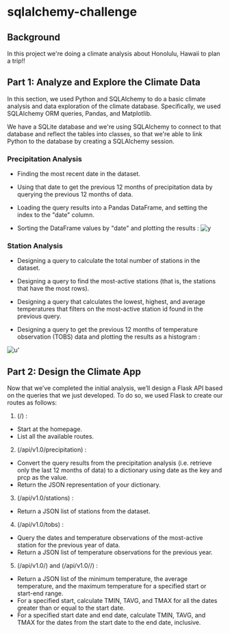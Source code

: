# sqlalchemy-challenge
## Background
In this project we're doing a climate analysis about Honolulu, Hawaii to plan a trip!!

## Part 1: Analyze and Explore the Climate Data
In this section, we used Python and SQLAlchemy to do a basic climate analysis and data exploration of the climate database. Specifically, we used SQLAlchemy ORM queries, Pandas, and Matplotlib.

We have a SQLite database and we're using SQLAlchemy to connect to that database and reflect the tables into classes, so that we're able to link Python to the database by creating a SQLAlchemy session.

### Precipitation Analysis
* Finding the most recent date in the dataset.

* Using that date to get the previous 12 months of precipitation data by querying the previous 12 months of data.

* Loading the query results into a Pandas DataFrame, and setting the index to the "date" column.

* Sorting the DataFrame values by "date" and plotting the results :
![y](https://user-images.githubusercontent.com/114199979/221988763-9d4d802d-f691-46bf-ae80-df3e6be10c22.jpg)

### Station Analysis
* Designing a query to calculate the total number of stations in the dataset.

* Designing a query to find the most-active stations (that is, the stations that have the most rows).

* Designing a query that calculates the lowest, highest, and average temperatures that filters on the most-active station id found in the previous query.

* Designing a query to get the previous 12 months of temperature observation (TOBS) data and plotting the results as a histogram :


![u'](https://user-images.githubusercontent.com/114199979/221990608-9ba96232-c618-4007-b372-2a1ec227a3bc.jpg)


## Part 2: Design the Climate App
Now that we’ve completed the initial analysis, we’ll design a Flask API based on the queries that we just developed. To do so, we used Flask to create our routes as follows:

1. (/) :
* Start at the homepage.
* List all the available routes.

2. (/api/v1.0/precipitation) :
* Convert the query results from the precipitation analysis (i.e. retrieve only the last 12 months of data) to a dictionary using date as the key and prcp as the value.
* Return the JSON representation of your dictionary.

3. (/api/v1.0/stations) :
* Return a JSON list of stations from the dataset.

4. (/api/v1.0/tobs) :
* Query the dates and temperature observations of the most-active station for the previous year of data.
* Return a JSON list of temperature observations for the previous year.

5. (/api/v1.0/<start>) and (/api/v1.0/<start>/<end>) :
* Return a JSON list of the minimum temperature, the average temperature, and the maximum temperature for a specified start or start-end range.
* For a specified start, calculate TMIN, TAVG, and TMAX for all the dates greater than or equal to the start date.
* For a specified start date and end date, calculate TMIN, TAVG, and TMAX for the dates from the start date to the end date, inclusive.
